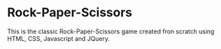 # Rock-Paper-Scissors
This is the classic Rock-Paper-Scissors game created fron scratch using HTML, CSS, Javascript and JQuery.
